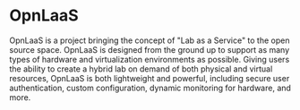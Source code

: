 # OpnLaaS

OpnLaaS is a project bringing the concept of "Lab as a Service" to the open source space. OpnLaaS is designed from the ground up to support as many types of hardware and virtualization environments as possible. Giving users the ability to create a hybrid lab on demand of both physical and virtual resources, OpnLaaS is both lightweight and powerful, including secure user authentication, custom configuration, dynamic monitoring for hardware, and more.